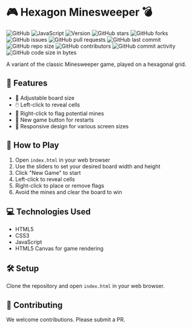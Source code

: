 # 🎮 Hexagon Minesweeper 💣

![GitHub](https://img.shields.io/github/license/scar17off/hexagon-minesweeper)
![JavaScript](https://img.shields.io/badge/language-JavaScript-yellow)
![Version](https://img.shields.io/badge/version-1.0-blue)
![GitHub stars](https://img.shields.io/github/stars/scar17off/hexagon-minesweeper?style=social)
![GitHub forks](https://img.shields.io/github/forks/scar17off/hexagon-minesweeper?style=social)
![GitHub issues](https://img.shields.io/github/issues/scar17off/hexagon-minesweeper)
![GitHub pull requests](https://img.shields.io/github/issues-pr/scar17off/hexagon-minesweeper)
![GitHub last commit](https://img.shields.io/github/last-commit/scar17off/hexagon-minesweeper)
![GitHub repo size](https://img.shields.io/github/repo-size/scar17off/hexagon-minesweeper)
![GitHub contributors](https://img.shields.io/github/contributors/scar17off/hexagon-minesweeper)
![GitHub commit activity](https://img.shields.io/github/commit-activity/m/scar17off/hexagon-minesweeper)
![GitHub code size in bytes](https://img.shields.io/github/languages/code-size/scar17off/hexagon-minesweeper)

A variant of the classic Minesweeper game, played on a hexagonal grid.

## 🌟 Features

- 🔢 Adjustable board size
- 🖱️ Left-click to reveal cells
- 🚩 Right-click to flag potential mines
- 🔄 New game button for restarts
- 📱 Responsive design for various screen sizes

## 🚀 How to Play

1. Open `index.html` in your web browser
2. Use the sliders to set your desired board width and height
3. Click "New Game" to start
4. Left-click to reveal cells
5. Right-click to place or remove flags
6. Avoid the mines and clear the board to win

## 💻 Technologies Used

- HTML5
- CSS3
- JavaScript
- HTML5 Canvas for game rendering

## 🛠️ Setup

Clone the repository and open `index.html` in your web browser.

## 🤝 Contributing

We welcome contributions. Please submit a PR.